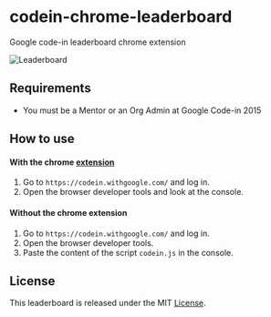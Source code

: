 # codein-chrome-leaderboard
Google code-in leaderboard chrome extension

![Leaderboard](https://cloud.githubusercontent.com/assets/3976562/11911823/c4d501da-a601-11e5-91d6-bfcbcf63b594.png)

## Requirements
- You must be a Mentor or an Org Admin at Google Code-in 2015

## How to use
#### With the chrome [extension](https://github.com/nemesiscodex/codein-chrome-leaderboard/releases)
1. Go to `https://codein.withgoogle.com/` and log in.
2. Open the browser developer tools and look at the console.

#### Without the chrome extension
1. Go to `https://codein.withgoogle.com/` and log in.
2. Open the browser developer tools.
3. Paste the content of the script `codein.js` in the console.

## License
This leaderboard is released under the MIT [License](http://opensource.org/licenses/MIT).
